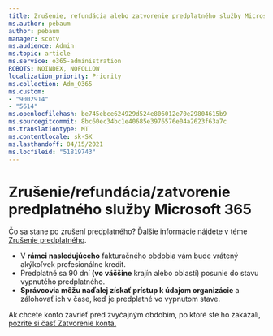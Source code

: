 ```yaml
---
title: Zrušenie, refundácia alebo zatvorenie predplatného služby Microsoft 365
ms.author: pebaum
author: pebaum
manager: scotv
ms.audience: Admin
ms.topic: article
ms.service: o365-administration
ROBOTS: NOINDEX, NOFOLLOW
localization_priority: Priority
ms.collection: Adm_O365
ms.custom:
- "9002914"
- "5614"
ms.openlocfilehash: be745ebce624929d524e806012e70e29804615b9
ms.sourcegitcommit: 8bc60ec34bc1e40685e3976576e04a2623f63a7c
ms.translationtype: MT
ms.contentlocale: sk-SK
ms.lasthandoff: 04/15/2021
ms.locfileid: "51819743"
---
```

# <a name="cancelrefundclose-your-microsoft-365-subscription"></a>Zrušenie/refundácia/zatvorenie predplatného služby Microsoft 365

Čo sa stane po zrušení predplatného? Ďalšie informácie nájdete v téme [Zrušenie predplatného](https://docs.microsoft.com/microsoft-365/commerce/subscriptions/cancel-your-subscription?view=o365-worldwide).

- V **rámci nasledujúceho** fakturačného obdobia vám bude vrátený akýkoľvek profesionálne kredit.
- Predplatné sa 90 dní **(vo väčšine** krajín alebo oblastí) posunie do stavu vypnutého predplatného.
- **Správcovia môžu naďalej získať prístup k údajom organizácie** a zálohovať ich v čase, keď je predplatné vo vypnutom stave.

Ak chcete konto zavrieť pred zvyčajným obdobím, po ktoré ste ho zakázali, [pozrite si časť Zatvorenie konta.](https://docs.microsoft.com/microsoft-365/commerce/close-your-account?view=o365-worldwide)
